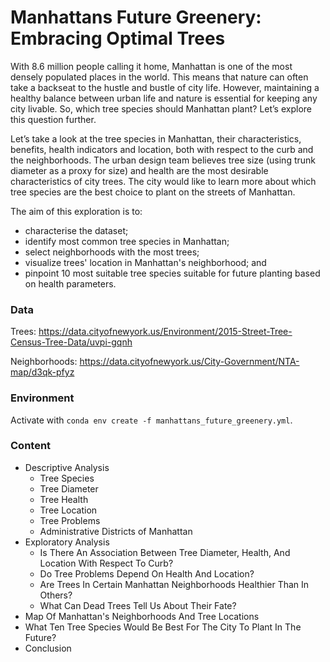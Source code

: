 # Manhattans Future Greenery: Embracing Optimal Trees

With 8.6 million people calling it home, Manhattan is one of the most densely populated places in the world. This means that nature can often take a backseat to the hustle and bustle of city life. However, maintaining a healthy balance between urban life and nature is essential for keeping any city livable. So, which tree species should Manhattan plant? Let’s explore this question further.

Let’s take a look at the tree species in Manhattan, their characteristics, benefits, health indicators and location, both with respect to the curb and the neighborhoods. The urban design team believes tree size (using trunk diameter as a proxy for size) and health are the most desirable characteristics of city trees. The city would like to learn more about which tree species are the best choice to plant on the streets of Manhattan.

The aim of this exploration is to:

 - characterise the dataset;
 - identify most common tree species in Manhattan;
 - select neighborhoods with the most trees;
 - visualize trees' location in Manhattan's neighborhood; and
 - pinpoint 10 most suitable tree species suitable for future planting based on health parameters.

### Data

Trees: https://data.cityofnewyork.us/Environment/2015-Street-Tree-Census-Tree-Data/uvpi-gqnh

Neighborhoods: https://data.cityofnewyork.us/City-Government/NTA-map/d3qk-pfyz

### Environment

Activate with `conda env create -f manhattans_future_greenery.yml`.

### Content

 - Descriptive Analysis
   - Tree Species
   - Tree Diameter
   - Tree Health
   - Tree Location
   - Tree Problems
   - Administrative Districts of Manhattan
 - Exploratory Analysis
   - Is There An Association Between Tree Diameter, Health, And Location With Respect To Curb?
   - Do Tree Problems Depend On Health And Location?
   - Are Trees In Certain Manhattan Neighborhoods Healthier Than In Others?
   - What Can Dead Trees Tell Us About Their Fate?
 - Map Of Manhattan's Neighborhoods And Tree Locations
 - What Ten Tree Species Would Be Best For The City To Plant In The Future?
 - Conclusion
